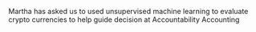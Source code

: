 Martha has asked us to used unsupervised machine learning to evaluate crypto currencies to help guide decision at Accountability Accounting
